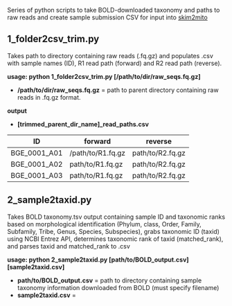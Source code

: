 Series of python scripts to take BOLD-downloaded taxonomy and paths to raw reads and create sample submission CSV for input into [skim2mito](https://github.com/o-william-white/skim2mito)

## 1_folder2csv_trim.py
Takes path to directory containing raw reads (.fq.gz) and populates .csv with sample names (ID), R1 read path (forward) and R2 read path (reverse).

**usage: python 1_folder2csv_trim.py [/path/to/dir/raw_seqs.fq.gz]**
- **/path/to/dir/raw_seqs.fq.gz** = path to parent directory containing raw reads in .fq.gz format.
  
**output**
- **[trimmed_parent_dir_name]_read_paths.csv**

| ID  | forward | reverse |
| --------- | --------- |---------|
| BGE_0001_A01  | /path/to/R1.fq.gz  | path/to/R2.fq.gz |
| BGE_0001_A02 | path/to/R1.fq.gz  | path/to/R2.fq.gz |
| BGE_0001_A03 | path/to/R1.fq.gz | path/to/R2.fq.gz |

## 2_sample2taxid.py
Takes BOLD taxonomy.tsv output containing sample ID and taxonomic ranks based on morphological identification (Phylum, class, Order, Family, Subfamily, Tribe, Genus, Species, Subspecies), grabs taxonomic ID (taxid) using NCBI Entrez API, determines taxonomic rank of taxid (matched_rank), and parses taxid and matched_rank to .csv

**usage: python 2_sample2taxid.py [path/to/BOLD_output.csv] [sample2taxid.csv]**
- **path/to/BOLD_output.csv** = path to directory containing sample taxonomy information downloaded from BOLD (must specify filename)
- **sample2taxid.csv** = 
